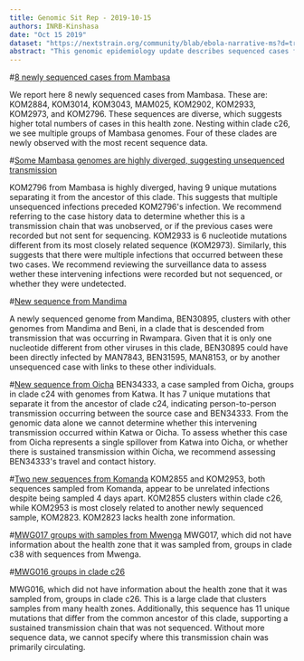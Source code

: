 ```yaml
---
title: Genomic Sit Rep - 2019-10-15
authors: INRB-Kinshasa
date: "Oct 15 2019"
dataset: "https://nextstrain.org/community/blab/ebola-narrative-ms?d=tree,map"
abstract: "This genomic epidemiology update describes sequenced cases from Mambasa, Komanda, Mandima, and Oicha, with sequences produced on Oct 02, Oct 11, and Oct 12, 2019."
---
```


#[8 newly sequenced cases from Mambasa](https://nextstrain.org/community/blab/ebola-narrative-ms?clade=c26&f_health_zone=Mambasa&d=tree)

We report here 8 newly sequenced cases from Mambasa. These are: KOM2884, KOM3014, KOM3043, MAM025, KOM2902, KOM2933, KOM2973, and KOM2796. These sequences are diverse, which suggests higher total numbers of cases in this health zone. Nesting within clade c26, we see multiple groups of Mambasa genomes. Four of these clades are newly observed with the most recent sequence data.

#[Some Mambasa genomes are highly diverged, suggesting unsequenced transmission](https://nextstrain.org/community/blab/ebola-narrative-ms?clade=c26&f_health_zone=Mambasa&m=div&d=tree)

KOM2796 from Mambasa is highly diverged, having 9 unique mutations separating it from the ancestor of this clade. This suggests that multiple unsequenced infections preceded KOM2796's infection. We recommend referring to the case history data to determine whether this is a transmission chain that was unobserved, or if the previous cases were recorded but not sent for sequencing. KOM2933 is 6 nucleotide mutations different from its most closely related sequence (KOM2973). Similarly, this suggests that there were multiple infections that occurred between these two cases. We recommend reviewing the surveillance data to assess wether these intervening infections were recorded but not sequenced, or whether they were undetected.

#[New sequence from Mandima](https://nextstrain.org/community/blab/ebola-narrative-ms?clade=c21&d=tree,map)

A newly sequenced genome from Mandima, BEN30895, clusters with other genomes from Mandima and Beni, in a clade that is descended from transmission that was occurring in Rwampara. Given that it is only one nucleotide different from other viruses in this clade, BEN30895 could have been directly infected by MAN7843, BEN31595, MAN8153, or by another unsequenced case with links to these other individuals.

#[New sequence from Oicha](https://nextstrain.org/community/blab/ebola-narrative-ms?clade=c16&d=tree)
BEN34333, a case sampled from Oicha, groups in clade c24 with genomes from Katwa. It has 7 unique mutations that separate it from the ancestor of clade c24, indicating person-to-person transmission occurring between the source case and BEN34333. From the genomic data alone we cannot determine whether this intervening transmission occurred within Katwa or Oicha. To assess whether this case from Oicha represents a single spillover from Katwa into Oicha, or whether there is sustained transmission within Oicha, we recommend assessing BEN34333's travel and contact history.

#[Two new sequences from Komanda](https://nextstrain.org/community/blab/ebola-narrative-ms?clade=c25&d=tree)
KOM2855 and KOM2953, both sequences sampled from Komanda, appear to be unrelated infections despite being sampled 4 days apart. KOM2855 clusters within clade c26, while KOM2953 is most closely related to another newly sequenced sample, KOM2823. KOM2823 lacks health zone information.

#[MWG017 groups with samples from Mwenga](https://nextstrain.org/community/blab/ebola-narrative-ms?clade=c29&d=tree&p=full)
MWG017, which did not have information about the health zone that it was sampled from, groups in clade c38 with sequences from Mwenga.

#[MWG016 groups in clade c26](https://nextstrain.org/community/blab/ebola-narrative-ms?clade=c26&d=tree&m=div)

MWG016, which did not have information about the health zone that it was sampled from, groups in clade c26. This is a large clade that clusters samples from many health zones. Additionally, this sequence has 11 unique mutations that differ from the common ancestor of this clade, supporting a sustained transmission chain that was not sequenced. Without more sequence data, we cannot specify where this transmission chain was primarily circulating.
